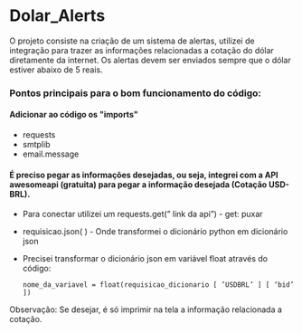 # Dolar_Alerts
O projeto consiste na criação de
um sistema de alertas, utilizei de integração para trazer
as informações relacionadas a cotação do dólar diretamente da
internet. Os alertas devem ser enviados sempre que o dólar estiver
abaixo de 5 reais.

### Pontos principais para o bom funcionamento do código:

#### Adicionar ao código os "imports"

- requests
- smtplib
- email.message

#### É preciso pegar as informações desejadas, ou seja, integrei com a API awesomeapi (gratuita) para pegar a informação desejada (Cotação USD-BRL).

- Para conectar utilizei um requests.get(” link da api”) - get: puxar
- requisicao.json( ) - Onde transformei o dicionário python em dicionário json
- Precisei transformar o dicionário json em variável float através do código:

      nome_da_variavel = float(requisicao_dicionario [ ’USDBRL’ ] [ ‘bid’ ])
Observação: Se desejar, é só imprimir na tela a informação relacionada a cotação.

